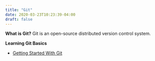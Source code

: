 ```yaml
---
title: "Git"
date: 2020-03-23T10:23:39-04:00
draft: false
---
```

**What is Git?**
Git is an open-source distributed version control system.

**Learning Git Basics**
+ [Getting Started With Git](https://ooloo.io/project/github-flow)
